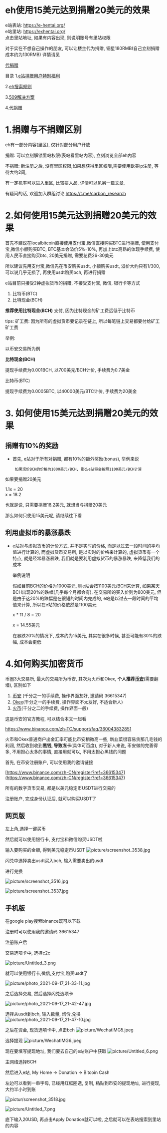 # eh使用15美元达到捐赠20美元的效果

e站表站: https://e-hentai.org/ </br>
e站里站: https://exhentai.org/ </br>
点击里站地址, 如果有内容出现, 则说明账号有里站权限

对于实在不想自己操作的朋友, 可以让楼主代为捐赠, 铜星180RMB(自己立刻捐赠成本约为130RMB)
详情请见</br>

[代捐赠](https://github.com/kk9448/ehDonate/blob/main/代捐赠.md)

目录
1.[e站捐赠用户特别福利](https://github.com/kk9448/ehDonate/blob/main/eh%25E6%258D%2590%25E8%25B5%25A0%25E7%2594%25A8%25E6%2588%25B7%25E7%2589%25B9%25E5%2588%25AB%25E7%25A6%258F%25E5%2588%25A9.md)

2.[eh搜索规则](https://github.com/kk9448/ehDonate/blob/main/eh%25E6%2590%259C%25E7%25B4%25A2%25E8%25A7%2584%25E5%2588%2599.md)

3.[509解决方案](https://github.com/kk9448/ehDonate/blob/main/509%25E8%25A7%25A3%25E5%2586%25B3%25E6%2596%25B9%25E6%25A1%2588.md)

4.[代捐赠](https://github.com/kk9448/ehDonate/blob/main/代捐赠.md)


# 1.捐赠与不捐赠区别

eh有一部分内容(里区), 仅针对部分用户开放

捐赠: 可以立刻解锁里站权限(表站看里站内容), 立刻浏览全部eh内容

不捐赠: 新注册之后, 没有里区权限,如果想获得里区权限,需要使用欧美ip注册, 等待大约2周,    

有一定机率可以进入里区, 比较拼人品, 详情可以见另一篇文章.

有疑问的话, 欢迎加入群组讨论
https://t.me/carbon_research

# 2.如何使用15美元达到捐赠20美元的效果

首先不建议在localbitcoin直接使用支付宝,微信直接购买BTC进行捐赠, 使用支付宝,微信小额购买BTC, BTC基本会溢价5%-10%, 再加上btc高昂的体现手续费, 使用人民币直接购买btc, 20美元捐赠, 需要花费26-30美元

所以建议先用支付宝,微信先在币安购买usdt, 小额购买usdt, 溢价大约只有1/300, 可以说几乎无损了, 再使用usdt购买bch, 再进行捐赠

e站目前只接受2钟虚拟货币的捐赠, 不接受支付宝, 微信, 银行卡等方式

1. 比特币(BTC)
2. 比特现金(BCH)

**推荐使用比特现金(BCH)** 支付, 因为比特现金的矿工费远低于比特币

tips: 矿工费: 因为所有的虚拟货币要记录在链上, 所以每笔链上交易都要付给矿工矿工费

举例:

以币安交易所为例

**比特现金(BCH)**

提现手续费为0.001BCH, 以700美元/BCH计价, 手续费为0.7美金

比特币(BTC)

提现手续费为0.0005BTC, 以40000美元/BTC计价, 手续费为20美金

# 3. 如何使用15美元达到捐赠20美元的效果

## 捐赠有10%的奖励

- 首先, e站对于所有对捐赠, 都有10%的额外奖励(bonus), 举例来说

       如果现价BCH的价格为1000美元/BCH, 那么e站将会按照1100美元/BCH计算

 如果要捐赠20美元

 1.1x = 20</br>   x = 18.2

 也就是说, 只需要捐赠18.2美元, 就想当与捐赠20美元

 那么如何只使用15美元呢, 请继续往下看

## 利用虚拟币的暴涨暴跌

- e站对与虚拟货币的计价方式, 并不是实时的价格, 而是以过去一段时间的平均值进行计算的, 而虚拟货币交易所, 是以实时的价格来计算的, 虚拟货币有一个特点, 就是经常暴涨暴跌, 我们就是要利用虚拟货币的暴涨暴跌, 来降低我们的成本

    举例说明

    假如目前BCH的价格为1000美元, 则e站会按1100美元/BCH来计算, 如果某天BCH出现20%的跌幅(几乎每个月都会有), 在交易所的买入价则为800美元, 但是由于这20%的跌幅是在很短的时间内完成的, e站是以过去一段时间的平均值来计算, 所以在e站的价格依然是1100美元

    x * 11 / 8 = 20

    x = 14.55美元

    在暴跌20%的情况下, 成本约为15美元, 其实在很多时候, 甚至可能有30%的跌幅, 成本会更低

# 4.如何购买加密货币

币圈3大交易所, 最大的交易所为币安, 其次为火币和Okex, **个人推荐[币安](https://www.binance.com/zh-CN/register?ref=36615347)**(需要翻墙), 区别如下

1. [币安](https://www.binance.com/zh-CN/register?ref=36615347) (千分之一的手续费, 操作界面友好, 邀请码 36615347)
2. [Okex](https://www.ouyi.cc/join/2260323)(千分之一的手续费, 操作界面不太友好, 不适合新人)
3. [火币](https://www.huobi.af/zh-cn/topic/double-reward/?invite_code=4zwd2223&t=1624157984421)(千分之二的手续费, 操作界面一般)

这是币安的官方教程, 可以结合本文一起看

https://www.binance.com/zh-TC/support/faq/360043832851


火币和Okex普通商户出金汇率可能比币安稍微高一些, 新韭菜很容易贪那几毛钱的利润, 然后收到收到**黑钱, 导致冻卡**(具体可百度), 对于新人来说, 币安做的完善得多, 不用担心太多的事情, 直接用就可以, 不用太担心黑钱的问题

首先, 在币安注册账户, 可以使用我的邀请链接

[https://www.binance.com/zh-CN/register?ref=36615347](https://www.binance.com/zh-CN/register?ref=36615347)

所有的数字货币交易, 都是以美元稳定币USDT进行交易的

注册账户, 完成身份认证后, 就可以购买USDT了

## 网页版

左上角,选择一键买币

然后就可以使用银行卡, 支付宝和微信购买USDT啦

输入要购买的金额, 得到美元稳定币USDT
![picture/screenshot_3538.jpg](picture/screenshot_3538.jpg)

闪兑中选择卖出usdt买入bch, 输入需要卖出的usdt

进行兑换

![picture/screenshot_3516.jpg](picture/screenshot_3534.jpg)

![picture/screenshot_3537.jpg](picture/screenshot_3537.jpg)



## 手机版

在google play搜索binance既可以下载

注册时可以使用我的邀请码 36615347

注册账户后

交易选项卡中, 选择c2c

![picture/Untitled_3.png](picture/Untitled_3.png)

就可以使用银行卡,微信,支付宝,购买usdt了

![picture/photo_2021-09-17_21-33-11.jpg](picture/photo_2021-09-17_21-33-11.jpg)


之后选择交易, 然后选择闪兑选项卡

![picture/photo_2021-09-17_21-42-47.jpg](picture/photo_2021-09-17_21-42-47.jpg)

选择从usdt到bch, 输入数量, 询价,兑换
![picture/photo_2021-09-17_21-47-10.jpg](picture/photo_2021-09-17_21-47-10.jpg)

之后在资金, 现货选项卡中, 点击bch
![picture/WechatIMG5.jpeg](picture/WechatIMG5.jpeg)

选择提现
![picture/WechatIMG6.jpeg](picture/WechatIMG6.jpeg)

现在要填写提现地址, 我们要去自己的e站账户中获取
![picture/Untitled_6.png](picture/Untitled_6.png)

主网络选择BCH

然后进入e站, My Home → Donation → Bitcoin Cash 

左边可以看到一串字母, 已经用红框圈选, 复制, 粘贴到币安的提现地址, 进行提现, 大约半小时到账

![pictur/screenshot_3518.jpg](picture/screenshot_3518.jpg)

![picture/Untitled_7.png](picture/Untitled_7.png)

底下输入20USD, 再点击Apply Donation就可以啦, 之后就可以在表站搜索到里站的内容

